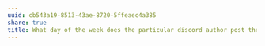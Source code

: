 ```yaml
---
uuid: cb543a19-8513-43ae-8720-5ffeaec4a385
share: true
title: What day of the week does the particular discord author post their messages?
---
```

